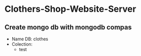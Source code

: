 # Clothers-Shop-Website-Server

## Create mongo db with mongodb compas
 - Name DB: clothes
 - Colection:
    + test
